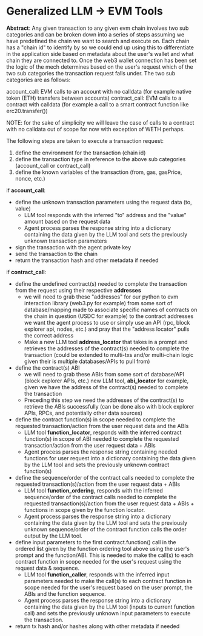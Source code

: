 # Generalized LLM -> EVM Tools

**Abstract**: 
Any given transaction to any given evm chain involves two sub categories and can be broken down into a series of steps assuming we have predefined the chain we want to search and execute on. Each chain has a "chain id" to identify by so we could end up using this to differentiate in the application side based on metadata about the user's wallet and what chain they are connected to. Once the web3 wallet connection has been set the logic of the mech determines based on the user's request which of the two sub categories the transaction request falls under. The two sub categories are as follows:

account_call: EVM calls to an account with no calldata (for example native token (ETH) transfers between accounts)
contract_call: EVM calls to a contract with calldata (for example a call to a smart contract function like erc20.transfer())

NOTE: for the sake of simplicity we will leave the case of calls to a contract with no calldata out of scope for now with exception of WETH perhaps.

The following steps are taken to execute a transaction request:

1. define the environment for the transaction (chain id)
2. define the transaction type in reference to the above sub categories (account_call or contract_call)
3. define the known variables of the transaction (from, gas, gasPrice, nonce, etc.)

if **account_call**:
- define the unknown transaction parameters using the request data (to, value)
    - LLM tool responds with the inferred "to" address and the "value" amount based on the request data
    - Agent process parses the response string into a dictionary containing the data given by the LLM tool and sets the previously unknown transaction parameters
- sign the transaction with the agent private key
- send the transaction to the chain
- return the transaction hash and other metadata if needed

if **contract_call**:
- define the undefined contract(s) needed to complete the transaction from the request using their respective **addresses**
    - we will need to grab these "addresses" for our python to evm interaction library (web3.py for example) from some sort of database/mapping made to associate specific names of contracts on the chain in question (USDC for example) to the contract addresses we want the agent process to use or simply use an API (rpc, block explorer api, nodes, etc.) and pray that the "address locator" pulls the correct address
    - Make a new LLM tool **address_locator** that takes in a prompt and retrieves the addresses of the contract(s) needed to complete the transaction (could be extended to multi-txs and/or multi-chain logic given their is multiple databases/APIs to pull from)
- define the contract(s) ABI
    - we will need to grab these ABIs from some sort of database/API (block explorer APIs, etc.) new LLM tool, **abi_locator** for example, given we have the address of the contract(s) needed to complete the transaction
    - Preceding this step we need the addresses of the contract(s) to retrieve the ABIs successfully (can be done also with block explorer APIs, RPCs, and potentially other data sources)
- define the contract function(s) in scope needed to complete the requested transaction/action from the user request data and the ABIs
    - LLM tool **function_locator**, responds with the inferred contract function(s) in scope of ABI needed to complete the requested transaction/action from the user request data + ABIs
    -  Agent process parses the response string containing needed functions for user request into a dictionary containing the data given by the LLM tool and sets the previously unknown contract function(s)
- define the sequence/order of the contract calls needed to complete the requested transaction(s)/action from the user request data + ABIs
    - LLM tool **function_ordering**, responds with the inferred sequence/order of the contract calls needed to complete the requested transaction(s)/action from the user request data + ABIs + functions in scope given by the function locator.
    - Agent process parses the response string into a dictionary containing the data given by the LLM tool and sets the previously unknown sequence/order of the contract function calls the order output by the LLM tool.
- define input parameters to the first contract.function() call in the ordered list given by the function ordering tool above using the user's prompt and the function/ABI. This is needed to make the call(s) to each contract function in scope needed for the user's request using the request data & sequence.
    - LLM tool **function_caller**, responds with the inferred input parameters needed to make the call(s) to each contract function in scope needed for the user's request based on the user prompt, the ABIs and the function sequence.
    - Agent process parses the response string into a dictionary containing the data given by the LLM tool (inputs to current function call) and sets the previously unknown input parameters to execute the transaction.
- return tx hash and/or hashes along with other metadata if needed